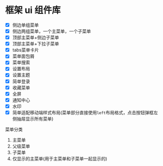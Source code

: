 # 框架 ui 组件库

- [X] 侧边单组菜单
- [X] 侧边两组菜单，一个主菜单，一个子菜单
- [X] 顶部主菜单+侧边子菜单
- [X] 顶部主菜单+下拉子菜单
- [X] tabs菜单卡片
- [X] 菜单面包屑
- [X] 菜单搜索
- [X] 设置布局
- [X] 设置主题
- [X] 简单登录
- [X] 收藏菜单
- [X] 全屏
- [X] 通知中心
- [X] 水印
- [X] 简单适配移动端样式布局(菜单部分直接使用`left`布局格式，点击按钮弹框左侧抽屉显示所有菜单)

菜单分类

1. 主菜单
2. 父级菜单
3. 子菜单
4. 仅显示的主菜单(用于主菜单和子菜单一起显示的)
